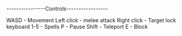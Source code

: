 ----------------Controls-----------------

WASD - Movement
Left click - melee attack
Right click - Target lock
keyboard 1-5 - Spells
P - Pause
Shift - Teleport
E - Block

